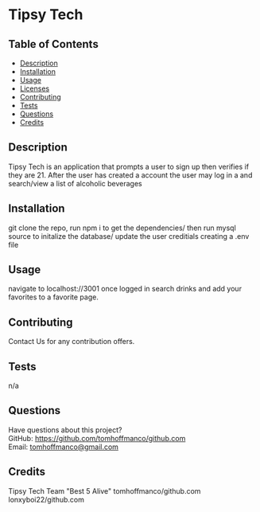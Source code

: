 # Tipsy Tech

  

  ## Table of Contents
  * [Description](#description)
  * [Installation](#installation)
  * [Usage](#usage)
  * [Licenses](#licenses)
  * [Contributing](#contributing)
  * [Tests](#tests)
  * [Questions](#questions)
  * [Credits](#credits)

  ## Description
  Tipsy Tech is an application that prompts a user to sign up then verifies if they are 21. After the user has created a account the user may log in a and search/view a list of alcoholic beverages

  ## Installation
  git clone the repo, run npm i to get the dependencies/ then run mysql source to initalize the database/ update the user creditials  creating a .env file

  ## Usage
  navigate to localhost://3001 once logged in search drinks and add your favorites to a favorite page. 

  

  ## Contributing
  Contact Us for any contribution offers. 

  ## Tests
  n/a

  ## Questions
  Have questions about this project?  
  GitHub: https://github.com/tomhoffmanco/github.com  
  Email: tomhoffmanco@gmail.com

  ## Credits
  Tipsy Tech Team "Best 5 Alive"
  tomhoffmanco/github.com
  lonxyboi22/github.com 
